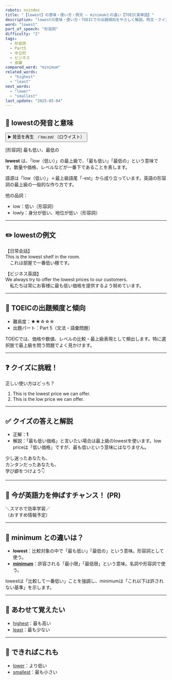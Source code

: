 ```yaml
---
robots: noindex
title: "【lowest】の意味・使い方・例文 ― minimumとの違い【TOEIC英単語】"
description: "lowestの意味・使い方・TOEICでの出題傾向をやさしく解説。例文・クイズ付きでminimumとの違いもわかりやすく学べます。"
word: "lowest"
part_of_speech: "形容詞"
difficulty: "2"
tags:
  - 形容詞
  - Part5
  - 中立的
  - ビジネス
  - 会議
compared_word: "minimum"
related_words:
  - "highest"
  - "least"
next_words:
  - "lower"
  - "smallest"
last_update: "2025-05-04"
---
```


## 🔰 lowestの発音と意味

<button class="play-audio" onclick="playTTS('lowest')">
  <span class="play-audio-main">
    ▶️ 発音を再生　/ˈloʊ.ɪst/
  </span>
  <span class="play-audio-sub">
    （ロウイスト）
  </span>
</button>

[形容詞] 最も低い、最低の

**lowest** は、「low（低い）」の最上級で、「最も低い」「最低の」という意味です。数量や価格、レベルなどが一番下であることを表します。

語源は「low（低い）」＋最上級語尾「-est」から成り立っています。英語の形容詞の最上級の一般的な作り方です。

他の品詞：  
- low：低い（形容詞）
- lowly：身分が低い、地位が低い（形容詞）

---

## ✏️ lowestの例文

【日常会話】  
This is the lowest shelf in the room.  
　これは部屋で一番低い棚です。

【ビジネス英語】  
We always try to offer the lowest prices to our customers.  
　私たちは常にお客様に最も低い価格を提供するよう努めています。

---

## 🎯 TOEICの出題頻度と傾向

- 難易度：★★☆☆☆
- 出題パート：Part 5（文法・語彙問題）

TOEICでは、価格や数値、レベルの比較・最上級表現として頻出します。特に選択肢で最上級を問う問題でよく見かけます。

---

## ❓ クイズに挑戦！

正しい使い方はどっち？

1. This is the lowest price we can offer.  
2. This is the low price we can offer.

---

## ✅ クイズの答えと解説

- 正解：**1**
- 解説：「最も低い価格」と言いたい場合は最上級のlowestを使います。low priceは「低い価格」ですが、最も低いという意味にはなりません。

少し迷ったあなたも、  
カンタンだったあなたも、  
学び癖をつけよう👇️

---

## 🚀 今が英語力を伸ばすチャンス！ (PR)

<div class="info-center">
＼スマホで効率学習／<br>  
（おすすめ情報予定）
</div>

---

## 🤔  minimum との違いは？

- **lowest**：比較対象の中で「最も低い」「最低の」という意味。形容詞として使う。
- **[minimum](/word/minimum/)**：許容される「最小限」「最低限」という意味。名詞や形容詞で使う。

lowestは「比較して一番低い」ことを強調し、minimumは「これ以下は許されない基準」を示します。

---

## 🧩 あわせて覚えたい

- [highest](/word/highest/)：最も高い
- [least](/word/least/)：最も少ない

---

## 📖 できればこれも

- [lower](/word/lower/)：より低い
- [smallest](/word/smallest/)：最も小さい

<!-- cvid: aid28_bid05 -->
